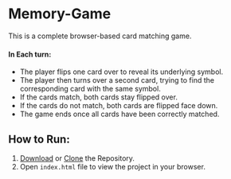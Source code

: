 # Memory-Game

This is a complete browser-based card matching game.

#### In Each turn:

* The player flips one card over to reveal its underlying symbol.
* The player then turns over a second card, trying to find the corresponding card with the same symbol.
* If the cards match, both cards stay flipped over.
* If the cards do not match, both cards are flipped face down.
* The game ends once all cards have been correctly matched.


## How to Run: 

1. [Download](https://github.com/sagarchoudhary96/Memory-Game/archive/master.zip) or [Clone](https://github.com/nn2476/Card_Match_Game.git) the Repository.
2. Open `index.html` file to view the project in your browser.
